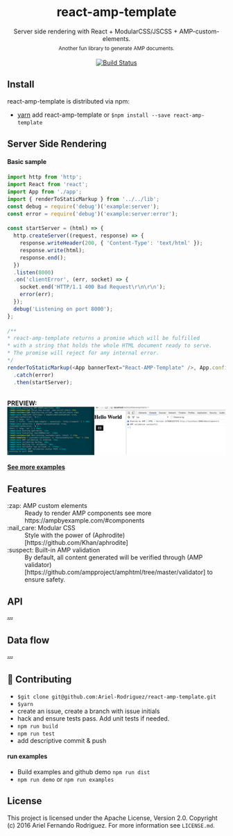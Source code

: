 <div align="center">
  <h1><strong>react-amp-template</strong></h1>
  <div align="center">Server side rendering with React + ModularCSS/JSCSS + AMP-custom-elements.</div>
  <sub>Another fun library to generate AMP documents.</sub>
</div>

<br />

<div align="center">
  <!-- Build Status -->
  <a href="https://travis-ci.org/Ariel-Rodriguez/react-amp-template">
    <img src="https://travis-ci.org/Ariel-Rodriguez/react-amp-template.svg?branch=master" alt="Build Status" />
  </a>
</div>


## Install

react-amp-template is distributed via npm:
- [yarn](https://yarnpkg.com/en/docs/install) add react-amp-template or `$npm install --save react-amp-template`

## Server Side Rendering


#### Basic sample

```javascript
import http from 'http';
import React from 'react';
import App from './app';
import { renderToStaticMarkup } from '../../lib';
const debug = require('debug')('example:server');
const error = require('debug')('example:server:error');

const startServer = (html) => {
  http.createServer((request, response) => {
    response.writeHeader(200, { 'Content-Type': 'text/html' });
    response.write(html);
    response.end();
  })
  .listen(8000)
  .on('clientError', (err, socket) => {
    socket.end('HTTP/1.1 400 Bad Request\r\n\r\n');
    error(err);
  });
  debug('Listening on port 8000');
};

/**
* react-amp-template returns a promise which will be fulfilled
* with a string that holds the whole HTML document ready to serve.
* The promise will reject for any internal error.
*/
renderToStaticMarkup(<App bannerText="React-AMP-Template" />, App.config)
  .catch(error)
  .then(startServer);
```
<br />
<div align="left">
<strong>PREVIEW:</strong>
</div>
<img src="https://raw.githubusercontent.com/Ariel-Rodriguez/react-amp-template/master/docs/images/demo-output.png" alt="react-amp-template demo output" align="center" />
<br />

#### [See more examples](https://github.com/Ariel-Rodriguez/react-amp-template/tree/master/examples)

## Features
<dl>
  <dt>:zap: AMP custom elements</dt>
  <dd>Ready to render AMP components see more https://ampbyexample.com/#components</dd>
  <dt>:nail_care: Modular CSS</dt>
  <dd>Style with the power of (Aphrodite)[https://github.com/Khan/aphrodite]</dd>
  <dt>:suspect: Built-in AMP validation</dt>
  <dd>By default, all content generated will be verified through (AMP validator)[https://github.com/ampproject/amphtml/tree/master/validator] to ensure safety.</dd>
</dl>

## API
:zzz:

## Data flow
:zzz:

## :penguin: Contributing

- `$git clone git@github.com:Ariel-Rodriguez/react-amp-template.git`
- ```$yarn```
- create an issue, create a branch with issue initials
- hack and ensure tests pass. Add unit tests if needed.
- ```npm run build```
- ```npm run test```
- add descriptive commit & push

#### run examples
- Build examples and github demo `npm run dist`
- `npm run demo` or `npm run examples`


## License

This project is licensed under the Apache License, Version 2.0. Copyright (c) 2016 Ariel Fernando Rodriguez. For more information see `LICENSE.md`.
